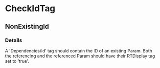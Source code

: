 ﻿---  
uid: Validator_2_67_3  
---

# CheckIdTag

## NonExistingId

### Details

A 'Dependencies\/Id' tag should contain the ID of an existing Param. Both the referencing and the referenced Param should have their RTDisplay tag set to 'true'.
